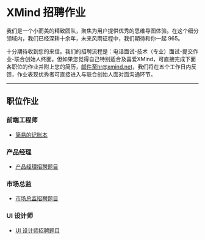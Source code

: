 # XMind 招聘作业

我们是一个小而美的精致团队，聚焦为用户提供优秀的思维导图体验。在这个细分领域内，我们已经深耕十余年，未来风雨征程中，我们期待和你一起 965。

十分期待收到您的来信。我们的招聘流程是：电话面试-技术（专业）面试-提交作业-联合创始人终面。但如果您觉得自己特别适合及喜爱XMind，可直接完成下面各职位的作业并附上您的简历，邮件至hr@xmind.net，我们将在五个工作日内反馈，作业表现优秀者可直接进入与联合创始人面对面沟通环节。

---

## 职位作业

### 前端工程师
* [简易的记账本](frontend-1/README.md)

### 产品经理
* [产品经理招聘题目](project-manager/README.md)

### 市场总监
* [市场总监招聘题目](marketing-director/README.md)

### UI 设计师
* [UI 设计师招聘题目](ui-designer/README.md)